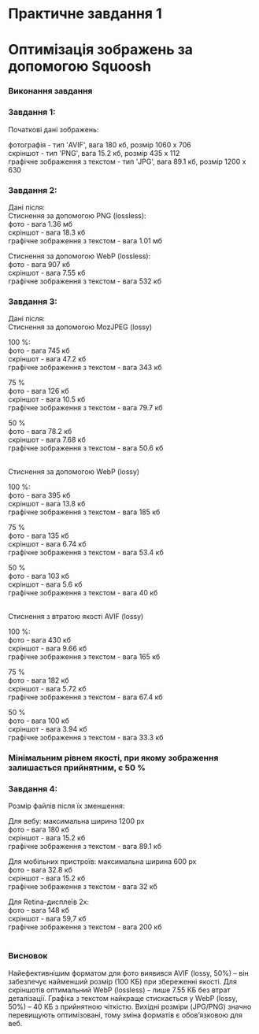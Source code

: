 # Практичне завдання 1
# Оптимізація зображень за допомогою Squoosh
### Виконання завдання
### Завдання 1:<br>
Початкові дані зображень: <br>

фотографія - тип 'AVIF', вага 180 кб, розмір 1060 х 706 <br>
скріншот - тип 'PNG', вага 15.2 кб, розмір 435 х 112<br>
графічне зображення з текстом - тип 'JPG', вага 89.1 кб, розмір 1200 х 630

### Завдання 2:
Дані після:<br>
Cтиснення за допомогою PNG (lossless):<br>
фото - вага 1.36 мб<br>
скріншот - вага 18.3 кб<br>
графічне зображення з текстом - вага 1.01 мб

Cтиснення за допомогою WebP (lossless):<br>
фото - вага 907 кб<br>
скріншот - вага 7.55 кб<br>
графічне зображення з текстом - вага 532 кб<br>

### Завдання 3:
Дані після:<br>
Стиснення за допомогою MozJPEG (lossy)<br>

100 %:<br>
фото - вага 745 кб<br>
скріншот - вага 47.2 кб<br>
графічне зображення з текстом - вага 343 кб<br>

75 %<br>
фото - вага 126 кб<br>
скріншот - вага 10.5 кб<br>
графічне зображення з текстом - вага 79.7 кб<br>

50 %<br>
фото - вага 78.2 кб<br>
скріншот - вага 7.68 кб<br>
графічне зображення з текстом - вага 50.6 кб<br><br>


Стиснення за допомогою WebP (lossy)<br>

100 %:<br>
фото - вага 395 кб<br>
скріншот - вага 13.8 кб<br>
графічне зображення з текстом - вага 185 кб<br>

75 %<br>
фото - вага 135 кб<br>
скріншот - вага 6.74 кб<br>
графічне зображення з текстом - вага 53.4 кб<br>

50 %<br>
фото - вага 103 кб<br>
скріншот - вага 5.6 кб<br>
графічне зображення з текстом - вага 40 кб<br><br>


Стиснення з втратою якості AVIF (lossy)<br>

100 %:<br>
фото - вага 430 кб<br>
скріншот - вага 9.66 кб<br>
графічне зображення з текстом - вага 165 кб<br>

75 %<br>
фото - вага 182 кб<br>
скріншот - вага 5.72 кб<br>
графічне зображення з текстом - вага 67.4 кб<br>

50 %<br>
фото - вага 100 кб<br>
скріншот - вага 3.94 кб<br>
графічне зображення з текстом - вага 33.3 кб<br>

### Мінімальним рівнем якості, при якому зображення залишається прийнятним, є 50 %
### Завдання 4:
Розмір файлів після їх зменшення: <br>

Для вебу: максимальна ширина 1200 px<br>
фото - вага 180 кб<br>
скріншот - вага 15.2 кб<br>
графічне зображення з текстом - вага 89.1 кб<br>

Для мобільних пристроїв: максимальна ширина 600 px<br>
фото - вага 32.8 кб<br>
скріншот - вага 15.2 кб<br>
графічне зображення з текстом - вага 32 кб<br>

Для Retina-дисплеїв 2х:<br>
фото - вага 148 кб<br>
скріншот - вага 59,7 кб<br>
графічне зображення з текстом - вага 200 кб<br><br>

### Висновок
Найефективнішим форматом для фото виявився AVIF (lossy, 50%) – він забезпечує найменший розмір (100 КБ) при збереженні якості. Для скріншотів оптимальний WebP (lossless) – лише 7.55 КБ без втрат деталізації. Графіка з текстом найкраще стискається у WebP (lossy, 50%) – 40 КБ з прийнятною чіткістю. Вихідні розміри (JPG/PNG) значно перевищують оптимізовані, тому зміна форматів є обов’язковою для веб.





















































